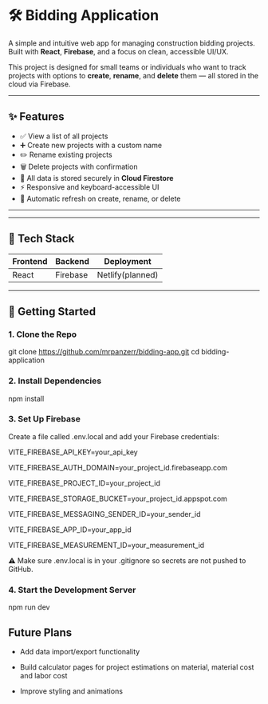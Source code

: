 # 🛠️ Bidding Application

A simple and intuitive web app for managing construction bidding projects. Built with **React**, **Firebase**, and a focus on clean, accessible UI/UX.

This project is designed for small teams or individuals who want to track projects with options to **create**, **rename**, and **delete** them — all stored in the cloud via Firebase.

---

## ✨ Features

- ✅ View a list of all projects
- ➕ Create new projects with a custom name
- ✏️ Rename existing projects
- 🗑️ Delete projects with confirmation
- 🔐 All data is stored securely in **Cloud Firestore**
- ⚡ Responsive and keyboard-accessible UI
- 🔁 Automatic refresh on create, rename, or delete

---

<!-- ## 📸 Preview 

![screenshot of app](./screenshot.png) <!-- Add this later when you have a screenshot -->

---

## 🧠 Tech Stack

| Frontend | Backend  |   Deployment    |
|----------|----------|-----------------|
| React    | Firebase | Netlify(planned)|

---

## 🚀 Getting Started

### 1. Clone the Repo

git clone https://github.com/mrpanzerr/bidding-app.git
cd bidding-application

### 2. Install Dependencies
npm install

### 3. Set Up Firebase
Create a file called .env.local and add your Firebase credentials:

VITE_FIREBASE_API_KEY=your_api_key

VITE_FIREBASE_AUTH_DOMAIN=your_project_id.firebaseapp.com

VITE_FIREBASE_PROJECT_ID=your_project_id

VITE_FIREBASE_STORAGE_BUCKET=your_project_id.appspot.com

VITE_FIREBASE_MESSAGING_SENDER_ID=your_sender_id

VITE_FIREBASE_APP_ID=your_app_id

VITE_FIREBASE_MEASUREMENT_ID=your_measurement_id

⚠️ Make sure .env.local is in your .gitignore so secrets are not pushed to GitHub.

### 4. Start the Development Server
npm run dev

## Future Plans
 - Add data import/export functionality

 - Build calculator pages for project estimations on material, material cost and labor cost

 - Improve styling and animations
